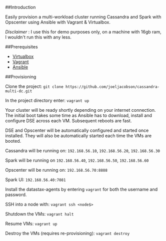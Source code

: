 ##Introduction

Easily provision a multi-workload cluster running Cassandra and Spark with Opscenter using Ansible with Vagrant & Virtualbox.

*Disclaimer* : I use this for demo purposes only, on a machine with 16gb ram, I wouldn't run this with any less.

##Prerequisites

* [Virtualbox](https://www.virtualbox.org/)
* [Vagrant](https://www.vagrantup.com/downloads)
* [Ansible](http://docs.ansible.com/intro_installation.html)

##Provisioning

Clone the project: ```git clone https://github.com/joeljacobson/cassandra-multi-dc.git```

In the project directory enter: ```vagrant up```

Your cluster will be ready shortly depending on your internet connection. The initial boot takes some time as Ansible has to download, install and configure DSE across each VM. Subsequent reboots are fast.

DSE and Opscenter will be automatically configured and started once installed. They will also be automatically started each time the VMs are booted.

Cassandra will be running on: ```192.168.56.10```, ```192.168.56.20```, ```192.168.56.30```

Spark will be running on ```192.168.56.40```, ```192.168.56.50```, ```192.168.56.60```

Opscenter will be running on: ```192.168.56.70:8888```

Spark UI: ```192.168.56.40:7081```

Install the datastax-agents by entering ```vagrant``` for both the username and password.

SSH into a node with: ```vagrant ssh <node$>```

Shutdown the VMs: ```vagrant halt```

Resume VMs: ```vagrant up```

Destroy the VMs (requires re-provisioning): ```vagrant destroy```
